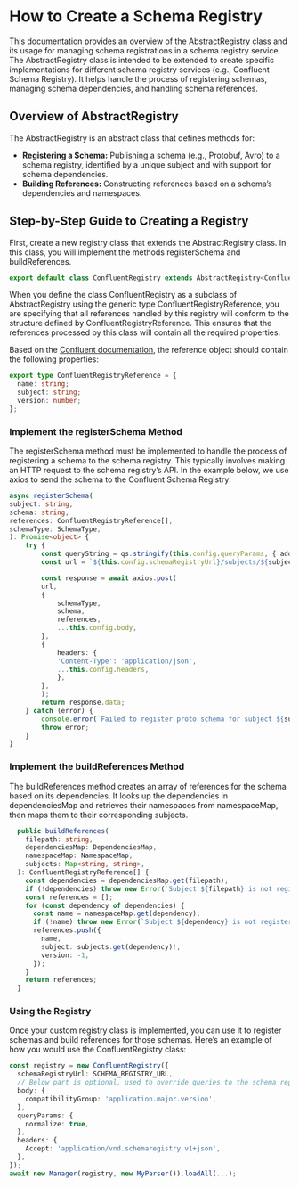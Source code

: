 # How to Create a Schema Registry

This documentation provides an overview of the AbstractRegistry class and its usage for managing schema registrations in a schema registry service. The AbstractRegistry class is intended to be extended to create specific implementations for different schema registry services (e.g., Confluent Schema Registry). It helps handle the process of registering schemas, managing schema dependencies, and handling schema references.

## Overview of AbstractRegistry

The AbstractRegistry is an abstract class that defines methods for:

- **Registering a Schema:** Publishing a schema (e.g., Protobuf, Avro) to a schema registry, identified by a unique subject and with support for schema dependencies.
- **Building References:** Constructing references based on a schema’s dependencies and namespaces.

## Step-by-Step Guide to Creating a Registry

First, create a new registry class that extends the AbstractRegistry class. In this class, you will implement the methods registerSchema and buildReferences.

```typescript
export default class ConfluentRegistry extends AbstractRegistry<ConfluentRegistryReference>
```

When you define the class ConfluentRegistry as a subclass of AbstractRegistry using the generic type ConfluentRegistryReference, you are specifying that all references handled by this registry will conform to the structure defined by ConfluentRegistryReference. This ensures that the references processed by this class will contain all the required properties.

Based on the [Confluent documentation](https://docs.confluent.io/platform/current/schema-registry/fundamentals/serdes-develop/index.html#referenced-schemas), the reference object should contain the following properties:

```typescript
export type ConfluentRegistryReference = {
  name: string;
  subject: string;
  version: number;
};
```

### Implement the registerSchema Method

The registerSchema method must be implemented to handle the process of registering a schema to the schema registry. This typically involves making an HTTP request to the schema registry’s API. In the example below, we use axios to send the schema to the Confluent Schema Registry:

```typescript
async registerSchema(
subject: string,
schema: string,
references: ConfluentRegistryReference[],
schemaType: SchemaType,
): Promise<object> {
    try {
        const queryString = qs.stringify(this.config.queryParams, { addQueryPrefix: true });
        const url = `${this.config.schemaRegistryUrl}/subjects/${subject}/versions${queryString}`;

        const response = await axios.post(
        url,
        {
            schemaType,
            schema,
            references,
            ...this.config.body,
        },
        {
            headers: {
            'Content-Type': 'application/json',
            ...this.config.headers,
            },
        },
        );
        return response.data;
    } catch (error) {
        console.error(`Failed to register proto schema for subject ${subject}`, error);
        throw error;
    }
}
```

### Implement the buildReferences Method

The buildReferences method creates an array of references for the schema based on its dependencies. It looks up the dependencies in dependenciesMap and retrieves their namespaces from namespaceMap, then maps them to their corresponding subjects.

```typescript
  public buildReferences(
    filepath: string,
    dependenciesMap: DependenciesMap,
    namespaceMap: NamespaceMap,
    subjects: Map<string, string>,
  ): ConfluentRegistryReference[] {
    const dependencies = dependenciesMap.get(filepath);
    if (!dependencies) throw new Error(`Subject ${filepath} is not registered`);
    const references = [];
    for (const dependency of dependencies) {
      const name = namespaceMap.get(dependency);
      if (!name) throw new Error(`Subject ${dependency} is not registered`);
      references.push({
        name,
        subject: subjects.get(dependency)!,
        version: -1,
      });
    }
    return references;
  }
```

### Using the Registry

Once your custom registry class is implemented, you can use it to register schemas and build references for those schemas. Here’s an example of how you would use the ConfluentRegistry class:

```typescript
const registry = new ConfluentRegistry({
  schemaRegistryUrl: SCHEMA_REGISTRY_URL,
  // Below part is optional, used to override queries to the schema registry
  body: {
    compatibilityGroup: 'application.major.version',
  },
  queryParams: {
    normalize: true,
  },
  headers: {
    Accept: 'application/vnd.schemaregistry.v1+json',
  },
});
await new Manager(registry, new MyParser()).loadAll(...);
```

